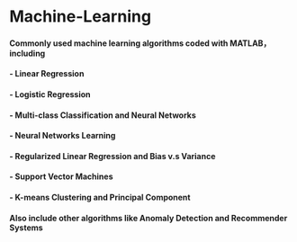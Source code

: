 # Machine-Learning
#### Commonly used machine learning algorithms coded with MATLAB，including

#### - Linear Regression	
#### - Logistic Regression	
#### - Multi-class Classification and Neural Networks	
#### - Neural Networks Learning	
#### - Regularized Linear Regression and Bias v.s Variance	
#### - Support Vector Machines
#### - K-means Clustering and Principal Component

#### Also include other algorithms like Anomaly Detection and Recommender Systems
